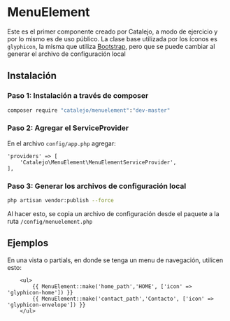 # MenuElement
Este es el primer componente creado por Catalejo, a modo de ejercicio y por lo mismo es de uso público.
La clase base utilizada por los íconos es `glyphicon`, la misma que utiliza [Bootstrap](http://getbootstrap.com/), pero que se puede cambiar al generar el archivo de configuración local
## Instalación
### Paso 1: Instalación a través de composer
```bash
composer require "catalejo/menuelement":"dev-master"
```
### Paso 2: Agregar el ServiceProvider
En el archivo `config/app.php` agregar:
```
'providers' => [
    'Catalejo\MenuElement\MenuElementServiceProvider',
],
```
### Paso 3: Generar los archivos de configuración local
```bash
php artisan vendor:publish --force
```
Al hacer esto, se copia un archivo de configuración desde el paquete a la ruta `/config/menuelement.php`
## Ejemplos
En una vista o partials, en donde se tenga un menu de navegación, utilicen esto:
```
    <ul>
        {{ MenuElement::make('home_path','HOME', ['icon' => 'glyphicon-home']) }}
        {{ MenuElement::make('contact_path','Contacto', ['icon' => 'glyphicon-envelope']) }}
    </ul>
```
